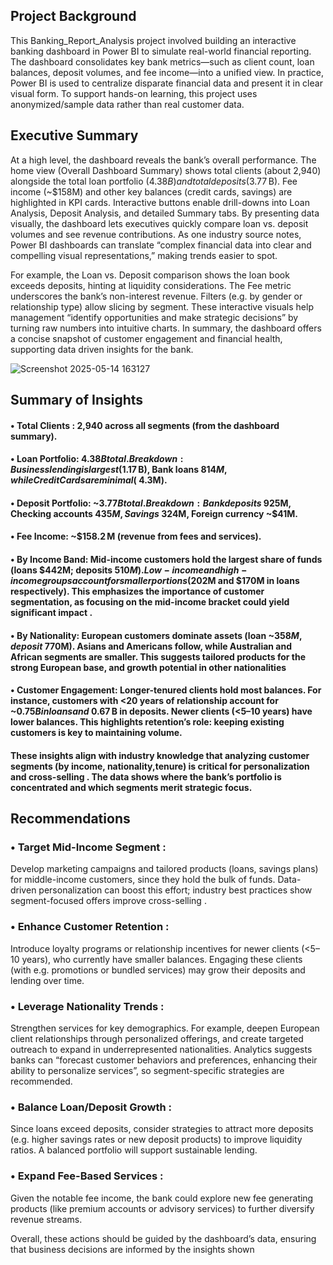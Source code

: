## Project Background
 This Banking_Report_Analysis project involved building an interactive banking dashboard in Power BI to
 simulate real-world financial reporting. The dashboard consolidates key bank metrics—such as client count,
 loan balances, deposit volumes, and fee income—into a unified view. In practice, Power BI is used to
 centralize disparate financial data and present it in clear visual form. To support hands-on learning, this
 project uses anonymized/sample data rather than real customer data.
 
 ## Executive Summary
 
 
 At a high level, the dashboard reveals the bank’s overall performance. The home view (Overall Dashboard
 Summary) shows total clients (about 2,940) alongside the total loan portfolio ($4.38 B) and total deposits
 ($3.77 B). Fee income (~$158M) and other key balances (credit cards, savings) are highlighted in KPI cards.
 Interactive buttons enable drill-downs into Loan Analysis, Deposit Analysis, and detailed Summary tabs. By
 presenting data visually, the dashboard lets executives quickly compare loan vs. deposit volumes and see
 revenue contributions. As one industry source notes, Power BI dashboards can translate “complex financial
 data into clear and compelling visual representations,” making trends easier to spot. 

 For example, the Loan vs. Deposit comparison shows the loan book exceeds deposits, hinting at liquidity
 considerations. The Fee metric underscores the bank’s non-interest revenue. Filters (e.g. by gender or
 relationship type) allow slicing by segment. These interactive visuals help management “identify
 opportunities and make strategic decisions” by turning raw numbers into intuitive charts. In summary,
 the dashboard offers a concise snapshot of customer engagement and financial health, supporting data
driven insights for the bank.

![Screenshot 2025-05-14 163127](https://github.com/user-attachments/assets/858a7d6a-5fd9-4059-9de3-28578193709c)

 
## Summary of Insights

  ####   • **Total Clients** : 2,940 across all segments (from the dashboard summary). 
   ####   • Loan Portfolio: $4.38 B total. Breakdown: Business lending is largest ($1.17 B), Bank loans $814M, while Credit Cards are minimal (~$4.3M). 
  
   ####    • Deposit Portfolio: ~$3.77 B total. Breakdown: Bank deposits ~$925M, Checking accounts $435M,Savings ~$324M, Foreign currency ~$41M.
   ####   • Fee Income: ~$158.2 M (revenue from fees and services). 
  ####    • By Income Band: Mid-income customers hold the largest share of funds (loans $442M; deposits $510M). Low-income and high-income groups account for smaller portions ($202M and $170M in loans respectively). This emphasizes the importance of customer segmentation, as focusing on the  mid-income bracket could yield significant impact . 
    
   ####   • By Nationality: European customers dominate assets (loan ~$358M, deposit ~$770M). Asians and  Americans follow, while Australian and African segments are smaller. This suggests tailored products for the strong European base, and growth potential in other nationalities
   
####      • Customer Engagement: Longer-tenured clients hold most balances. For instance, customers with <20 years of relationship account for ~$0.75 B in loans and ~$0.67 B in deposits. Newer clients (<5–10  years) have lower balances. This highlights retention’s role: keeping existing customers is key to maintaining volume.
    
   ####   These insights align with industry knowledge that analyzing customer segments (by income, nationality,tenure) is critical for personalization and cross-selling . The data shows where the bank’s portfolio is concentrated and which segments merit strategic focus.

 
## Recommendations

### • Target Mid-Income Segment :
   Develop marketing campaigns and tailored products (loans, savings
   plans) for middle-income customers, since they hold the bulk of funds. Data-driven personalization
   can boost this effort; industry best practices show segment-focused offers improve cross-selling . 
 
### • Enhance Customer Retention :
 Introduce loyalty programs or relationship incentives for newer
 clients (<5–10 years), who currently have smaller balances. Engaging these clients (with e.g.
 promotions or bundled services) may grow their deposits and lending over time. 
 
### • Leverage Nationality Trends :
Strengthen services for key demographics. For example, deepen
 European client relationships through personalized offerings, and create targeted outreach to
 expand in underrepresented nationalities. Analytics suggests banks can “forecast customer
 behaviors and preferences, enhancing their ability to personalize services”, so segment-specific
 strategies are recommended. 
 
### • Balance Loan/Deposit Growth :
 Since loans exceed deposits, consider strategies to attract more
 deposits (e.g. higher savings rates or new deposit products) to improve liquidity ratios. A balanced
 portfolio will support sustainable lending. 
 
### • Expand Fee-Based Services :
 Given the notable fee income, the bank could explore new fee
 generating products (like premium accounts or advisory services) to further diversify revenue
 streams.
 
Overall, these actions should be guided by the dashboard’s data, ensuring that business decisions are informed by the insights shown
